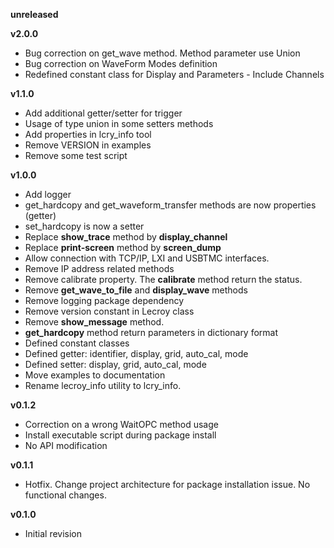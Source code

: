 **unreleased**

**v2.0.0**

- Bug correction on get_wave method. Method parameter use Union
- Bug correction on WaveForm Modes definition 
- Redefined constant class for Display and Parameters - Include Channels

**v1.1.0**
- Add additional getter/setter for trigger
- Usage of type union in some setters methods
- Add properties in lcry_info tool
- Remove VERSION in examples
- Remove some test script

**v1.0.0**
- Add logger
- get_hardcopy and get_waveform_transfer methods are now properties (getter)
- set_hardcopy is now a setter
- Replace **show_trace** method by **display_channel**
- Replace **print-screen** method by **screen_dump**
- Allow connection with TCP/IP, LXI and USBTMC interfaces.
- Remove IP address related methods
- Remove calibrate property. The **calibrate** method return the status.
- Remove **get_wave_to_file** and **display_wave** methods  
- Remove logging package dependency
- Remove version constant in Lecroy class
- Remove **show_message** method.
- **get_hardcopy** method return parameters in dictionary format
- Defined constant classes
- Defined getter: identifier, display, grid, auto_cal, mode
- Defined setter: display, grid, auto_cal, mode
- Move examples to documentation
- Rename lecroy_info utility to lcry_info.


**v0.1.2**
- Correction on a wrong WaitOPC method usage
- Install executable script during package install
- No API modification

**v0.1.1**
- Hotfix. Change project architecture for package installation issue. No functional changes.

**v0.1.0**
- Initial revision
